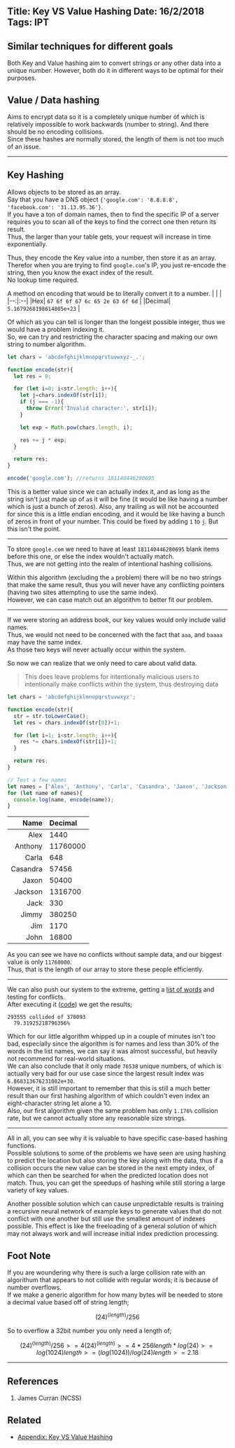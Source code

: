 Title: Key VS Value Hashing
Date: 16/2/2018
Tags: IPT
---
Similar techniques for different goals
---
Both Key and Value hashing aim to convert strings or any other data into a unique number. However, both do it in different ways to be optimal for their purposes.

## Value / Data hashing
Aims to encrypt data so it is a completely unique number of which is relatively impossible to work backwards (number to string). And there should be no encoding collisions.  
Since these hashes are normally stored, the length of them is not too much of an issue.

---

## Key Hashing
Allows objects to be stored as an array.  
Say that you have a DNS object ``{'google.com': '8.8.8.8', 'facebook.com': '31.13.95.36'}``.  
If you have a ton of domain names, then to find the specific IP of a server requires you to scan all of the keys to find the correct one then return its result.  
Thus, the larger than your table gets, your request will increase in time exponentially.  

Thus, they encode the Key value into a number, then store it as an array.  
Therefor when you are trying to find ``google.com``'s IP, you just re-encode the string, then you know the exact index of the result.  
No lookup time required.  

A method on encoding that would be to literally convert it to a number.
| | |
|--:|:--|
|Hex| ``67 6f 6f 67 6c 65 2e 63 6f 6d`` |
|Decimal| ``5.1679268198614805e+23`` |

Of which as you can tell is longer than the longest possible integer, thus we would have a problem indexing it.  
So, we can try and restricting the character spacing and making our own string to number algorithm.
```javascript
let chars = 'abcdefghijklmnopqrstuvwxyz-_.';

function encode(str){
  let res = 0;

  for (let i=0; i<str.length; i++){
    let j=chars.indexOf(str[i]);
    if (j === -1){
      throw Error('Invalid character:', str[i]);
    }

    let exp = Math.pow(chars.length, i);

    res += j * exp;
  }

  return res;
}

encode('google.com'); //returns 181140446280695
```
This is a better value since we can actually index it, and as long as the string isn't just made up of ``a``s it will be fine (it would be like having a number which is just a bunch of zeros). Also, any trailing ``a``s will not be accounted for since this is a little endian encoding, and it would be like having a bunch of zeros in front of your number. This could be fixed by adding ``1`` to ``j``. But this isn't the point.  

---

To store ``google.com`` we need to have at least ``181140446280695`` blank items before this one, or else the index wouldn't actually match.  
Thus, we are not getting into the realm of intentional hashing collisions.  

Within this algorithm (excluding the ``a`` problem) there will be no two strings that make the same result, thus you will never have any conflicting pointers (having two sites attempting to use the same index).  
However, we can case match out an algorithm to better fit our problem.  

---

If we were storing an address book, our key values would only include valid names.  
Thus, we would not need to be concerned with the fact that ``aaa``, and ``baaaa`` may have the same index.  
As those two keys will never actually occur within the system.  

So now we can realize that we only need to care about valid data.
> This does leave problems for intentionally malicious users to intentionally make conflicts within the system, thus destroying data
```javascript
let chars = 'abcdefghijklmnopqrstuvwxyz';

function encode(str){
  str = str.toLowerCase();
  let res = chars.indexOf(str[0])+1;

  for (let i=1; i<str.length; i++){
    res *= chars.indexOf(str[i])+1;
  }

  return res;
}

// Test a few names
let names = ['Alex', 'Anthony', 'Carla', 'Casandra', 'Jaxon', 'Jackson', 'Jack', 'Jimmy', 'Jim', 'John'];
for (let name of names){
  console.log(name, encode(name));
}
```

| Name | Decimal |
|--:|:--|
Alex|1440
Anthony|11760000
Carla|648
Casandra|57456
Jaxon|50400
Jackson|1316700
Jack|330
Jimmy|380250
Jim|1170
John|16800

As you can see we have no conflicts without sample data, and our biggest value is only ``11760000``.  
Thus, that is the length of our array to store these people efficiently.

---

We can also push our system to the extreme, getting a [list of words](https://raw.githubusercontent.com/dwyl/english-words/master/words_alpha.txt) and testing for conflicts.  
After executing it ([code](/code/4-1.js)) we get the results;
```
293555 collided of 370093
  79.31925218796356% 
```
Which for our little algorithm whipped up in a couple of minutes isn't too bad, especially since the algorithm is for names and less than 30% of the words in the list names, we can say it was almost successful, but heavily not recommend for real-world situations.  
We can also conclude that it only made ``76538`` unique numbers, of which is actually very bad for our use case since the largest result index was ``6.868313676231082e+30``.  
However, it is still important to remember that this is still a much better result than our first hashing algorithm of which couldn't even index an eight-character string let alone a 10.  
Also, our first algorithm given the same problem has only ``1.176%`` collision rate, but we cannot actually store any reasonable size strings.

---

All in all, you can see why it is valuable to have specific case-based hashing functions.  
Possible solutions to some of the problems we have seen are using hashing to predict the location but also storing the key along with the data, thus if a collision occurs the new value can be stored in the next empty index, of which can then be searched for when the predicted location does not match. Thus, you can get the speedups of hashing while still storing a large variety of key values.  

Another possible solution which can cause unpredictable results is training a recursive neural network of example keys to generate values that do not conflict with one another but still use the smallest amount of indexes possible. This effect is like the freeloading of a general solution of which may not always work and will increase initial index prediction processing.

## Foot Note
If you are woundering why there is such a large collision rate with an algorithum that appears to not collide with regular words; it is because of number overflows.  
If we make a generic algorithm for how many bytes will be needed to store a decimal value based off of string length;
```math
(24) ^ (length) / 256
```
So to overflow a 32bit number you only need a length of;
```math
(24) ^ (length) / 256 >= 4
(24) ^ (length) >= 4 * 256
length * log(24) >= log(1024)
length >= ( log(1024) ) / log(24)
length >= 2.18
```

---

## References
1. James Curran (NCSS)

## Related
* [Appendix: Key VS Value Hashing](/p/5.html)

